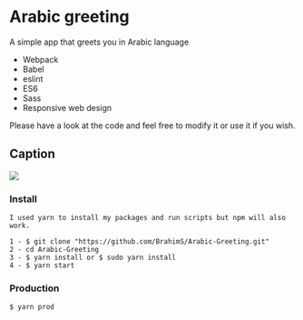 # Arabic greeting
A simple app that greets you in Arabic language

* Webpack
* Babel
* eslint
* ES6
* Sass
* Responsive web design

 Please have a look at the code and feel free to modify it or use it if you wish.

## Caption
![](http://brahimsourny.com/cdnLinks/arabicGreeting.jpg)

### Install
```
I used yarn to install my packages and run scripts but npm will also work.

1 - $ git clone "https://github.com/BrahimS/Arabic-Greeting.git"
2 - cd Arabic-Greeting
3 - $ yarn install or $ sudo yarn install
4 - $ yarn start

```
### Production

```
$ yarn prod
